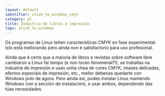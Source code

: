 ```yaml
---
layout: default
identifier: stick_to_windows_cmjn
category: gl
title: Industria de libros e impresión
tags: stick_to_windows
---
```


Os programas de Linux teñen características CMYK en fase experimental. Isto está mellorando pero aínda non é satisfactorio para uso profesional.

Aínda que é certo que a maioría de libros e revistas sobre software libre cambiaron a Linux fai tempo (e non locen fenomenal?!), se traballas na industria de impresión e usas unha chea de cores CMYK, imaxes delicadas, efectos especiais de impresión, etc., mellor deberías quedarte con Windows polo de agora. Pero aínda asi, podes instalar Linux mantendo Windows (ver a sección de instalación), e usar ambos, dependendo das túas necesidades.

